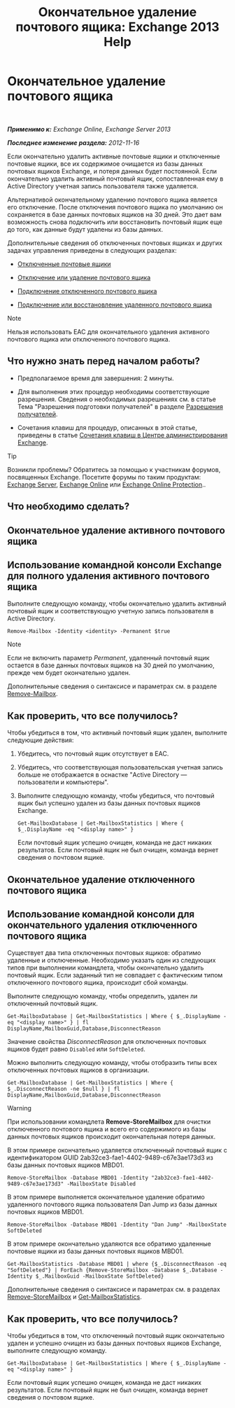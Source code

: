 ﻿---
title: 'Окончательное удаление почтового ящика: Exchange 2013 Help'
TOCTitle: Окончательное удаление почтового ящика
ms:assetid: df35765a-0bef-4561-9846-d91d69c0269c
ms:mtpsurl: https://technet.microsoft.com/ru-ru/library/JJ863440(v=EXCHG.150)
ms:contentKeyID: 50556493
ms.date: 04/30/2018
mtps_version: v=EXCHG.150
ms.translationtype: HT
---

# Окончательное удаление почтового ящика

 

_**Применимо к:** Exchange Online, Exchange Server 2013_

_**Последнее изменение раздела:** 2012-11-16_

Если окончательно удалить активные почтовые ящики и отключенные почтовые ящики, все их содержимое очищается из базы данных почтовых ящиков Exchange, и потеря данных будет постоянной. Если окончательно удалить активный почтовый ящик, сопоставленная ему в Active Directory учетная запись пользователя также удаляется.

Альтернативой окончательному удалению почтового ящика является его отключение. После отключения почтового ящика по умолчанию он сохраняется в базе данных почтовых ящиков на 30 дней. Это дает вам возможность снова подключить или восстановить почтовый ящик еще до того, как данные будут удалены из базы данных.

Дополнительные сведения об отключенных почтовых ящиках и других задачах управления приведены в следующих разделах:

  - [Отключенные почтовые ящики](disconnected-mailboxes-exchange-2013-help.md)

  - [Отключение или удаление почтового ящика](disable-or-delete-a-mailbox-exchange-2013-help.md)

  - [Подключение отключенного почтового ящика](connect-a-disabled-mailbox-exchange-2013-help.md)

  - [Подключение или восстановление удаленного почтового ящика](connect-or-restore-a-deleted-mailbox-exchange-2013-help.md)

> [!NOTE]  
> Нельзя использовать EAC для окончательного удаления активного почтового ящика или отключенного почтового ящика.


## Что нужно знать перед началом работы?

  - Предполагаемое время для завершения: 2 минуты.

  - Для выполнения этих процедур необходимы соответствующие разрешения. Сведения о необходимых разрешениях см. в статье Тема "Разрешения подготовки получателей" в разделе [Разрешения получателей](recipients-permissions-exchange-2013-help.md).

  - Сочетания клавиш для процедур, описанных в этой статье, приведены в статье [Сочетания клавиш в Центре администрирования Exchange](keyboard-shortcuts-in-the-exchange-admin-center-exchange-online-protection-help.md).

> [!TIP]  
> Возникли проблемы? Обратитесь за помощью к участникам форумов, посвященных Exchange. Посетите форумы по таким продуктам: <a href="https://go.microsoft.com/fwlink/p/?linkid=60612">Exchange Server</a>, <a href="https://go.microsoft.com/fwlink/p/?linkid=267542">Exchange Online</a> или <a href="https://go.microsoft.com/fwlink/p/?linkid=285351">Exchange Online Protection</a>..


## Что необходимо сделать?

## Окончательное удаление активного почтового ящика

## Использование командной консоли Exchange для полного удаления активного почтового ящика

Выполните следующую команду, чтобы окончательно удалить активный почтовый ящик и соответствующую учетную запись пользователя в Active Directory.

    Remove-Mailbox -Identity <identity> -Permanent $true

> [!NOTE]  
> Если не включить параметр <em>Permanent</em>, удаленный почтовый ящик остается в базе данных почтовых ящиков на 30 дней по умолчанию, прежде чем будет окончательно удален.


Дополнительные сведения о синтаксисе и параметрах см. в разделе [Remove-Mailbox](https://technet.microsoft.com/ru-ru/library/aa995948\(v=exchg.150\)).

## Как проверить, что все получилось?

Чтобы убедиться в том, что активный почтовый ящик удален, выполните следующие действия:

1.  Убедитесь, что почтовый ящик отсутствует в EAC.

2.  Убедитесь, что соответствующая пользовательская учетная запись больше не отображается в оснастке "Active Directory — пользователи и компьютеры".

3.  Выполните следующую команду, чтобы убедиться, что почтовый ящик был успешно удален из базы данных почтовых ящиков Exchange.
    
        Get-MailboxDatabase | Get-MailboxStatistics | Where { $_.DisplayName -eq "<display name>" }
    
    Если почтовый ящик успешно очищен, команда не даст никаких результатов. Если почтовый ящик не был очищен, команда вернет сведения о почтовом ящике.

## Окончательное удаление отключенного почтового ящика

## Использование командной консоли для окончательного удаления отключенного почтового ящика

Существует два типа отключенных почтовых ящиков: обратимо удаленные и отключенные. Необходимо указать один из следующих типов при выполнении командлета, чтобы окончательно удалить почтовый ящик. Если заданный тип не совпадает с фактическим типом отключенного почтового ящика, происходит сбой команды.

Выполните следующую команду, чтобы определить, удален ли отключенный почтовый ящик.

    Get-MailboxDatabase | Get-MailboxStatistics | Where { $_.DisplayName -eq "<display name>" } | fl DisplayName,MailboxGuid,Database,DisconnectReason

Значение свойства *DisconnectReason* для отключенных почтовых ящиков будет равно `Disabled` или `SoftDeleted`.

Можно выполнить следующую команду, чтобы отобразить типы всех отключенных почтовых ящиков в организации.

    Get-MailboxDatabase | Get-MailboxStatistics | Where { $_.DisconnectReason -ne $null } | fl DisplayName,MailboxGuid,Database,DisconnectReason

> [!WARNING]  
> При использовании командлета <strong>Remove-StoreMailbox</strong> для очистки отключенного почтового ящика и всего его содержимого из базы данных почтовых ящиков происходит окончательная потеря данных.


В этом примере окончательно удаляется отключенный почтовый ящик с идентификатором GUID 2ab32ce3-fae1-4402-9489-c67e3ae173d3 из базы данных почтовых ящиков MBD01.

    Remove-StoreMailbox -Database MBD01 -Identity "2ab32ce3-fae1-4402-9489-c67e3ae173d3" -MailboxState Disabled

В этом примере выполняется окончательное удаление обратимо удаленного почтового ящика пользователя Dan Jump из базы данных почтовых ящиков MBD01.

    Remove-StoreMailbox -Database MBD01 -Identity "Dan Jump" -MailboxState SoftDeleted

В этом примере окончательно удаляются все обратимо удаленные почтовые ящики из базы данных почтовых ящиков MBD01.

    Get-MailboxStatistics -Database MBD01 | where {$_.DisconnectReason -eq "SoftDeleted"} | ForEach {Remove-StoreMailbox -Database $_.Database -Identity $_.MailboxGuid -MailboxState SoftDeleted}

Дополнительные сведения о синтаксисе и параметрах см. в разделах [Remove-StoreMailbox](https://technet.microsoft.com/ru-ru/library/ff829913\(v=exchg.150\)) и [Get-MailboxStatistics](https://technet.microsoft.com/ru-ru/library/bb124612\(v=exchg.150\)).

## Как проверить, что все получилось?

Чтобы убедиться в том, что отключенный почтовый ящик окончательно удален и успешно очищен из базы данных почтовых ящиков Exchange, выполните следующую команду.

    Get-MailboxDatabase | Get-MailboxStatistics | Where { $_.DisplayName -eq "<display name>" }

Если почтовый ящик успешно очищен, команда не даст никаких результатов. Если почтовый ящик не был очищен, команда вернет сведения о почтовом ящике.

